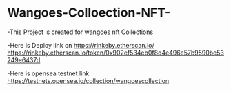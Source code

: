 # Wangoes-Colloection-NFT-

-This Project is created for wangoes nft Collections

-Here is Deploy link on https://rinkeby.etherscan.io/
https://rinkeby.etherscan.io/token/0x902ef534eb0f8d4e496e57b9590be53249e6437d

-Here is opensea testnet link
https://testnets.opensea.io/collection/wangoescollection